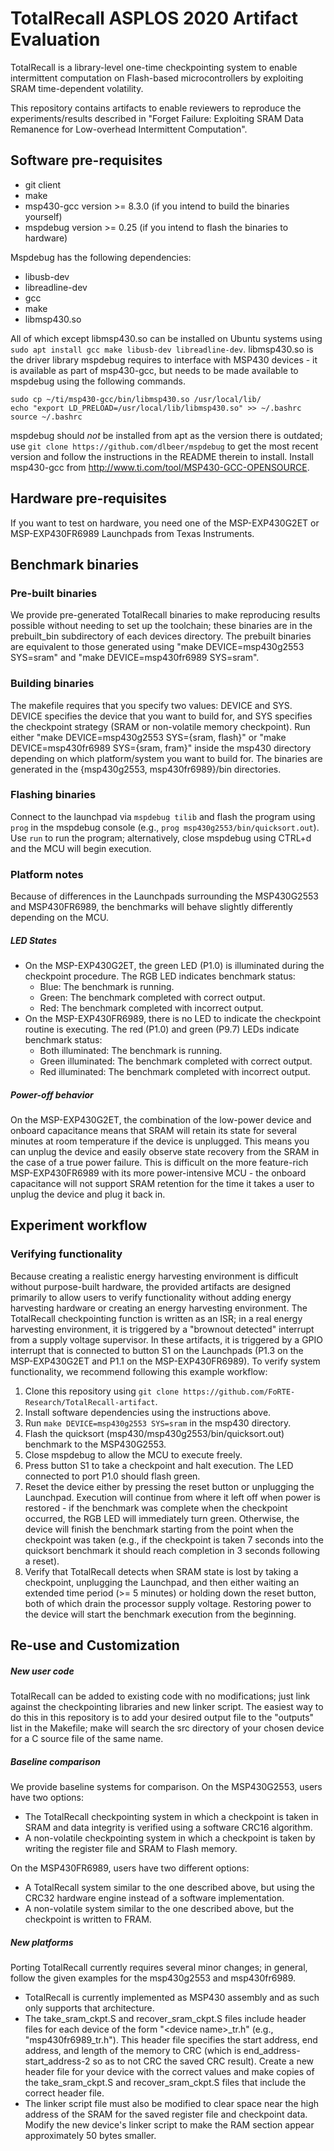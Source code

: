 # TotalRecall ASPLOS 2020 Artifact Evaluation
TotalRecall is a library-level one-time checkpointing system to enable intermittent computation
on Flash-based microcontrollers by exploiting SRAM time-dependent volatility.

This repository contains artifacts to enable reviewers to reproduce the experiments/results described
in "Forget Failure: Exploiting SRAM Data Remanence for Low-overhead Intermittent Computation".

## Software pre-requisites
- git client
- make
- msp430-gcc version >= 8.3.0 (if you intend to build the binaries yourself)
- mspdebug version >= 0.25 (if you intend to flash the binaries to hardware)

Mspdebug has the following dependencies:
- libusb-dev
- libreadline-dev
- gcc
- make
- libmsp430.so

All of which except libmsp430.so can be installed on Ubuntu systems using `sudo apt install gcc make libusb-dev libreadline-dev`.
libmsp430.so is the driver library mspdebug requires to interface with MSP430 devices - it is available as part of msp430-gcc, but needs to be made available to mspdebug using the following commands.
```
sudo cp ~/ti/msp430-gcc/bin/libmsp430.so /usr/local/lib/
echo "export LD_PRELOAD=/usr/local/lib/libmsp430.so" >> ~/.bashrc
source ~/.bashrc
```
mspdebug should _not_ be installed from apt as the version there is outdated; use `git clone https://github.com/dlbeer/mspdebug` to get the most recent version and follow the instructions in the README therein to install.
Install msp430-gcc from http://www.ti.com/tool/MSP430-GCC-OPENSOURCE.

## Hardware pre-requisites
If you want to test on hardware, you need one of the MSP-EXP430G2ET or MSP-EXP430FR6989 Launchpads
from Texas Instruments.

## Benchmark binaries

### Pre-built binaries
We provide pre-generated TotalRecall binaries to make reproducing results possible without needing to set up the toolchain;
these binaries are in the prebuilt\_bin subdirectory of each devices directory.
The prebuilt binaries are equivalent to those generated using "make DEVICE=msp430g2553 SYS=sram" and "make DEVICE=msp430fr6989 SYS=sram".

### Building binaries
The makefile requires that you specify two values: DEVICE and SYS.
DEVICE specifies the device that you want to build for, and SYS specifies the checkpoint strategy (SRAM or non-volatile memory checkpoint).
Run either "make DEVICE=msp430g2553 SYS={sram, flash}" or "make DEVICE=msp430fr6989 SYS={sram, fram}" inside the msp430 directory
depending on which platform/system you want to build for. The binaries are generated in the
{msp430g2553, msp430fr6989}/bin directories.

### Flashing binaries
Connect to the launchpad via `mspdebug tilib` and flash the program using `prog` in the mspdebug console
(e.g., `prog msp430g2553/bin/quicksort.out`). Use `run` to run the program; alternatively, close mspdebug using
CTRL+d and the MCU will begin execution.

### Platform notes
Because of differences in the Launchpads surrounding the MSP430G2553 and MSP430FR6989, the benchmarks will behave slightly differently depending on the MCU.

##### LED States
- On the MSP-EXP430G2ET, the green LED (P1.0) is illuminated during the checkpoint procedure. The RGB LED indicates benchmark status:
  - Blue: The benchmark is running.
  - Green: The benchmark completed with correct output.
  - Red: The benchmark completed with incorrect output.
- On the MSP-EXP430FR6989, there is no LED to indicate the checkpoint routine is executing. The red (P1.0) and green (P9.7) LEDs indicate benchmark status:
  - Both illuminated: The benchmark is running.
  - Green illuminated: The benchmark completed with correct output.
  - Red illuminated: The benchmark completed with incorrect output.

##### Power-off behavior
On the MSP-EXP430G2ET, the combination of the low-power device and onboard capacitance means that SRAM will retain its state for several minutes at room temperature if the device is unplugged.
This means you can unplug the device and easily observe state recovery from the SRAM in the case of a true power failure.
This is difficult on the more feature-rich MSP-EXP430FR6989 with its more power-intensive MCU - the onboard capacitance will not support SRAM retention for the time it takes a user to unplug the device and plug it back in.

## Experiment workflow

### Verifying functionality
Because creating a realistic energy harvesting environment is difficult without purpose-built hardware, the provided artifacts are designed primarily to allow users to verify functionality without adding energy harvesting hardware or creating an energy harvesting environment.
The TotalRecall checkpointing function is written as an ISR; in a real energy harvesting environment, it is triggered
by a "brownout detected" interrupt from a supply voltage supervisor. In these artifacts, it is triggered by a GPIO
interrupt that is connected to button S1 on the Launchpads (P1.3 on the MSP-EXP430G2ET and P1.1 on the MSP-EXP430FR6989).
To verify system functionality, we recommend following this example workflow:
1. Clone this repository using `git clone https://github.com/FoRTE-Research/TotalRecall-artifact`.
2. Install software dependencies using the instructions above.
3. Run `make DEVICE=msp430g2553 SYS=sram` in the msp430 directory.
4. Flash the quicksort (msp430/msp430g2553/bin/quicksort.out) benchmark to the MSP430G2553.
5. Close mspdebug to allow the MCU to execute freely.
6. Press button S1 to take a checkpoint and halt execution. The LED connected to port P1.0 should flash green.
7. Reset the device either by pressing the reset button or unplugging the Launchpad. Execution will continue from where it left off when power is restored - if the benchmark was complete when the checkpoint occurred, the RGB LED will immediately turn green. Otherwise, the device will finish the benchmark starting from the point when the checkpoint was taken (e.g., if the checkpoint is taken 7 seconds into the quicksort benchmark it should reach completion in 3 seconds following a reset).
8. Verify that TotalRecall detects when SRAM state is lost by taking a checkpoint, unplugging the Launchpad, and then either waiting an extended time period (>= 5 minutes) or holding down the reset button, both of which drain the processor supply voltage. Restoring power to the device will start the benchmark execution from the beginning.

## Re-use and Customization
##### New user code
TotalRecall can be added to existing code with no modifications; just link against the checkpointing libraries and new linker script.
The easiest way to do this in this repository is to add your desired output file to the "outputs" list in the Makefile; make will search the src directory of your chosen device for a C source file of the same name.
##### Baseline comparison
We provide baseline systems for comparison.
On the MSP430G2553, users have two options:
- The TotalRecall checkpointing system in which a checkpoint is taken in SRAM and data integrity is verified using a software CRC16 algorithm.
- A non-volatile checkpointing system in which a checkpoint is taken by writing the register file and SRAM to Flash memory.

On the MSP430FR6989, users have two different options:
- A TotalRecall system similar to the one described above, but using the CRC32 hardware engine instead of a software implementation.
- A non-volatile system similar to the one described above, but the checkpoint is written to FRAM.
##### New platforms
Porting TotalRecall currently requires several minor changes; in general, follow the given examples for the msp430g2553 and msp430fr6989.
- TotalRecall is currently implemented as MSP430 assembly and as such only supports that architecture.
- The take_sram_ckpt.S and recover_sram_ckpt.S files include header files for each device of the form "\<device name\>\_tr.h" (e.g., "msp430fr6989_tr.h"). This header file specifies the start address, end address, and length of the memory to CRC (which is end_address-start_address-2 so as to not CRC the saved CRC result). Create a new header file for your device with the correct values and make copies of the take_sram_ckpt.S and recover_sram_ckpt.S files that include the correct header file.
- The linker script file must also be modified to clear space near the high address of the SRAM for the saved register file and checkpoint data. Modify the new device's linker script to make the RAM section appear approximately 50 bytes smaller.
